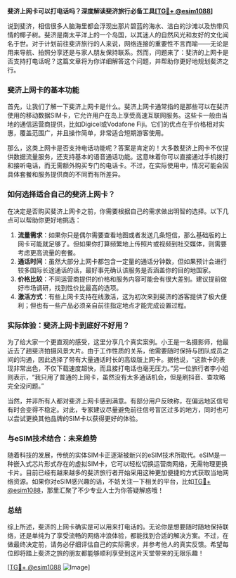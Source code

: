 **斐济上网卡可以打电话吗？深度解读斐济旅行必备工具[[TG💪+ @esim1088](https://t.me/s/esim1088)]**

说到斐济，相信很多人脑海里都会浮现出那片碧蓝的海水、洁白的沙滩以及热带风情的椰子树。斐济是南太平洋上的一个岛国，以其迷人的自然风光和友好的文化闻名于世。对于计划前往斐济旅行的人来说，网络连接的重要性不言而喻——无论是用来导航、拍照分享还是与家人朋友保持联系。然而，问题来了：斐济的上网卡是否支持打电话呢？这篇文章将为你详细解答这个问题，并帮助你更好地规划斐济之行。

### 斐济上网卡的基本功能

首先，让我们了解一下斐济上网卡是什么。斐济上网卡通常指的是那些可以在斐济使用的移动数据SIM卡，它允许用户在岛上享受高速互联网服务。这些卡一般由当地的通信运营商提供，比如Digicel或Vodafone Fiji。它们的优点在于价格相对实惠，覆盖范围广，并且操作简单，非常适合短期游客使用。

那么，这类上网卡是否支持电话功能呢？答案是肯定的！大多数斐济上网卡不仅提供数据流量服务，还支持基本的语音通话功能。这意味着你可以直接通过手机拨打和接听电话，而无需额外购买专门的电话卡。不过，在实际使用中，情况可能会因具体套餐和服务提供商的不同而有所差异。

### 如何选择适合自己的斐济上网卡？

在决定是否购买斐济上网卡之前，你需要根据自己的需求做出明智的选择。以下几点可以帮助你更好地挑选：

1. **流量需求**：如果你只是偶尔需要查看地图或者发送几条短信，那么基础版的上网卡可能就足够了。但如果你打算频繁地上传照片或视频到社交媒体，则需要考虑更高流量的套餐。
2. **通话时间**：虽然大部分上网卡都包含一定量的通话分钟数，但如果预计会进行较多国际长途通话的话，最好事先确认该服务是否涵盖你的目的地国家。
3. **价格比较**：不同运营商提供的价格和服务内容可能会有很大差别。建议提前做好市场调研，找到性价比最高的选项。
4. **激活方式**：有些上网卡支持在线激活，这为初次来到斐济的游客提供了极大便利；但也有一些产品必须亲自前往指定地点才能完成设置过程。

### 实际体验：斐济上网卡到底好不好用？

为了给大家一个更直观的感受，这里分享几个真实案例。小王是一名摄影师，他最近去了趟斐济拍摄风景大片。由于工作性质的关系，他需要随时保持与团队成员之间的沟通，因此选择了带有大量通话时长的高级版上网卡。据他说，“这款卡的表现非常出色，不仅下载速度超快，而且接打电话也毫无压力。”另一位旅行者李小姐则表示，“我只用了普通的上网卡，虽然没有太多通话机会，但是刷抖音、查攻略完全没问题。”

当然，并非所有人都对斐济上网卡感到满意。有部分用户反映称，在偏远地区信号有时会变得不稳定。对此，专家建议尽量避免前往信号盲区过多的地方，同时也可以尝试更换其他品牌的SIM卡以获得更好的体验。

### 与eSIM技术结合：未来趋势

随着科技的发展，传统的实体SIM卡正逐渐被新兴的eSIM技术所取代。eSIM是一种嵌入式芯片形式存在的虚拟SIM卡，它可以轻松切换运营商网络，无需物理更换卡片。目前已经有越来越多的斐济旅行者开始采用这种更加便捷的方式获取当地网络资源。如果你对eSIM感兴趣的话，不妨关注一下相关的平台，比如[TG💪+ @esim1088](https://t.me/s/esim1088)，那里汇聚了不少专业人士为你答疑解惑哦！

### 总结

综上所述，斐济的上网卡确实是可以用来打电话的。无论你是想要随时随地保持联络，还是单纯为了享受流畅的网络冲浪体验，都能找到合适的解决方案。不过，在做最终决定前，请务必仔细评估自己的实际需求，并参考他人的真实反馈。希望每位即将踏上斐济之旅的朋友都能够顺利享受到这片天堂带来的无限乐趣！

[[TG💪+ @esim1088](https://t.me/s/esim1088) ![Image](https://i.postimg.cc/4NQfJmqS/Snipaste-2025-05-13-00-14-12.png)]